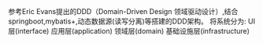 参考Eric Evans提出的DDD（Domain-Driven Design 领域驱动设计）,结合springboot,mybatis+,动态数据源(读写分离)等搭建的DDD架构。 
将系统分为:
UI层(interface)
应用层(application)
领域层(domain)
基础设施层(infrastructure)
